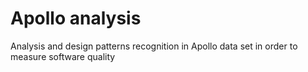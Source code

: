 # Apollo analysis
Analysis and design patterns recognition in Apollo data set
in order to measure software quality